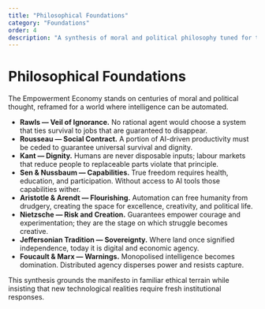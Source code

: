 ```yaml
---
title: "Philosophical Foundations"
category: "Foundations"
order: 4
description: "A synthesis of moral and political philosophy tuned for the AI age."
---
```


# Philosophical Foundations

The Empowerment Economy stands on centuries of moral and political thought, reframed for a world where intelligence can be automated.

- **Rawls — Veil of Ignorance.** No rational agent would choose a system that ties survival to jobs that are guaranteed to disappear.
- **Rousseau — Social Contract.** A portion of AI-driven productivity must be ceded to guarantee universal survival and dignity.
- **Kant — Dignity.** Humans are never disposable inputs; labour markets that reduce people to replaceable parts violate that principle.
- **Sen & Nussbaum — Capabilities.** True freedom requires health, education, and participation. Without access to AI tools those capabilities wither.
- **Aristotle & Arendt — Flourishing.** Automation can free humanity from drudgery, creating the space for excellence, creativity, and political life.
- **Nietzsche — Risk and Creation.** Guarantees empower courage and experimentation; they are the stage on which struggle becomes creative.
- **Jeffersonian Tradition — Sovereignty.** Where land once signified independence, today it is digital and economic agency.
- **Foucault & Marx — Warnings.** Monopolised intelligence becomes domination. Distributed agency disperses power and resists capture.

This synthesis grounds the manifesto in familiar ethical terrain while insisting that new technological realities require fresh institutional responses.
